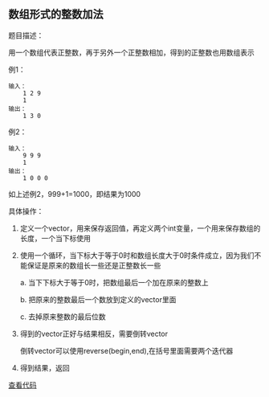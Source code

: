## 数组形式的整数加法

题目描述：

用一个数组代表正整数，再于另外一个正整数相加，得到的正整数也用数组表示

例1：
```
输入：
    1 2 9
    1
输出：
    1 3 0
```
例2：
```
输入：
    9 9 9
    1
输出：
    1 0 0 0
```
如上述例2，999+1=1000，即结果为1000

具体操作：

1. 定义一个vector，用来保存返回值，再定义两个int变量，一个用来保存数组的长度，一个当下标使用

2. 使用一个循环，当下标大于等于0时和数组长度大于0时条件成立，因为我们不能保证是原来的数组长一些还是正整数长一些

    a. 当下下标大于等于0时，把数组最后一个加在原来的整数上

    b. 把原来的整数最后一个数放到定义的vector里面

    c. 去掉原来整数的最后位数

3. 得到的vector正好与结果相反，需要倒转vector

    倒转vector可以使用reverse(begin,end),在括号里面需要两个迭代器

4. 得到结果，返回

[查看代码](https://github.com/Ray-ye/book/blob/master/algorithm/algorithmcode/989.%20%E6%95%B0%E7%BB%84%E5%BD%A2%E5%BC%8F%E7%9A%84%E6%95%B4%E6%95%B0%E5%8A%A0%E6%B3%95.h)